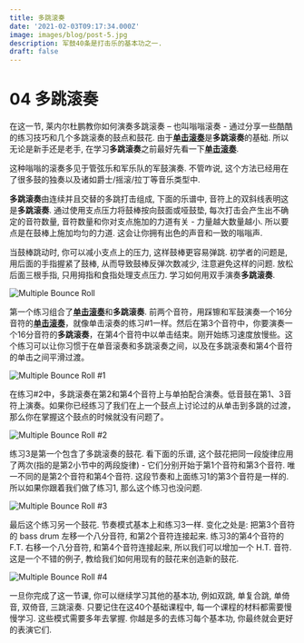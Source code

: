 ```yaml
---
title: 多跳滚奏
date: '2021-02-03T09:17:34.000Z'
image: images/blog/post-5.jpg
description: 军鼓40条是打击乐的基本功之一.
draft: false
---
```


# 04 多跳滚奏

在这一节, 莱内尔杜鹏教你如何演奏多跳滚奏 – 也叫嗡嗡滚奏 - 通过分享一些酷酷的练习技巧和几个多跳滚奏的鼓点和鼓花. 由于[**单击滚奏**](https://github.com/jason1105/40drumrudiments/tree/74fe8d5369fb39e29cdb1eb3cbcdc7f93b2ee230/cn/drum-roll/01_Single%20Stroke%20Roll.md)是**多跳滚奏**的基础. 所以无论是新手还是老手, 在学习**多跳滚奏**之前最好先看一下[**单击滚奏**](https://github.com/jason1105/40drumrudiments/tree/74fe8d5369fb39e29cdb1eb3cbcdc7f93b2ee230/cn/drum-roll/01_Single%20Stroke%20Roll.md).

这种嗡嗡的滚奏多见于管弦乐和军乐队的军鼓演奏. 不管咋说, 这个方法已经用在了很多鼓的独奏以及诸如爵士/摇滚/拉丁等音乐类型中.

**多跳滚奏**由连续并且交替的多跳打击组成, 下面的乐谱中, 音符上的双斜线表明这是**多跳滚奏**. 通过使用支点压力将鼓棒按向鼓面或哑鼓垫, 每次打击会产生出不确定的音符数量, 音符数量和你对支点施加的力道有关 - 力量越大数量越小. 所以要点是在鼓棒上施加均匀的力道. 这会让你拥有出色的声音和一致的嗡嗡声.

当鼓棒跳动时, 你可以减小支点上的压力, 这样鼓棒更容易弹跳. 初学者的问题是, 用后面的手指握紧了鼓棒, 从而导致鼓棒反弹次数减少, 注意避免这样的问题. 放松后面三根手指, 只用拇指和食指处理支点压力. 学习如何用双手演奏**多跳滚奏**.

![Multiple Bounce Roll](https://i.loli.net/2021/01/26/1IMos2jvkATQfhH.gif)

第一个练习组合了[**单击滚奏**](https://github.com/jason1105/40drumrudiments/tree/74fe8d5369fb39e29cdb1eb3cbcdc7f93b2ee230/cn/drum-roll/01_Single%20Stroke%20Roll.md)和**多跳滚奏**. 前两个音符，用踩镲和军鼓演奏一个16分音符的[**单击滚奏**](https://github.com/jason1105/40drumrudiments/tree/74fe8d5369fb39e29cdb1eb3cbcdc7f93b2ee230/cn/drum-roll/01_Single%20Stroke%20Roll.md)，就像单击滚奏的练习\#1一样。然后在第3个音符中，你要演奏一个16分音符的**多跳滚奏**，在第4个音符中以单击结束。刚开始练习速度放慢些。这个练习可以让你习惯于在单音滚奏和多跳滚奏之间，以及在多跳滚奏和第4个音符的单击之间平滑过渡。

![Multiple Bounce Roll \#1](https://i.loli.net/2021/01/26/rc7PgFozOV1n4Al.gif)

在练习\#2中，多跳滚奏在第2和第4个音符上与单拍配合演奏。低音鼓在第1、3音符上演奏。如果你已经练习了我们在上一个鼓点上讨论过的从单击到多跳的过渡，那么你在掌握这个鼓点的时候就没有问题了。

![Multiple Bounce Roll \#2](https://i.loli.net/2021/01/26/Em15alGStyRvBPT.gif)

练习3是第一个包含了多跳滚奏的鼓花. 看下面的乐谱, 这个鼓花把同一段旋律应用了两次\(指的是第2小节中的两段旋律\) - 它们分别开始于第1个音符和第3个音符. 唯一不同的是第2个音符和第4个音符. 这段节奏和上面练习1的第3个音符是一样的. 所以如果你跟着我们做了练习1, 那么这个练习也没问题.

![Multiple Bounce Roll \#3](https://i.loli.net/2021/01/26/2K1u7CzeZ6OW3IT.gif)

最后这个练习另一个鼓花. 节奏模式基本上和练习3一样. 变化之处是: 把第3个音符的 bass drum 左移一个八分音符, 和第2个音符连接起来. 练习3的第4个音符的 F.T. 右移一个八分音符, 和第4个音符连接起来, 所以我们可以增加一个 H.T. 音符. 这是一个不错的例子, 教给我们如何用现有的鼓花来创造新的鼓花.

![Multiple Bounce Roll \#4](https://i.loli.net/2021/01/26/c1QmCaKvIOkz7n4.gif)

一旦你完成了这一节课, 你可以继续学习其他的基本功, 例如双跳, 单复合跳, 单倚音, 双倚音, 三跳滚奏. 只要记住在这40个基础课程中, 每一个课程的材料都需要慢慢学习. 这些模式需要多年去掌握. 你越是多的去练习每个基本功, 你最终就会更好的表演它们.

